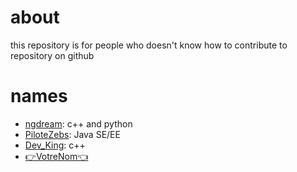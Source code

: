 # about

this repository is for people who doesn't know how to contribute to repository on github



# names

 - [ngdream](https://github.com/ngdream): c++ and python
 - [PiloteZebs](https://github.com/NGUENAZEBS): Java SE/EE
 - [Dev_King](https://github.com/Danielkinkeu): c++ 
 - [👉VotreNom👈](https://github.com/NGcodeX/Contributing-to-NGcodeX/issues/1#issue-1549472391)

